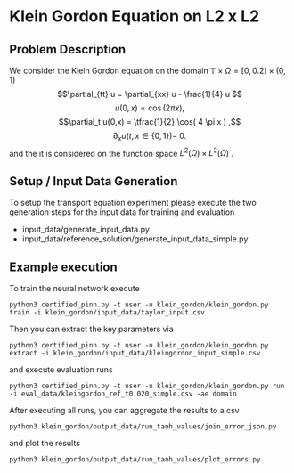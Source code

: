 # Klein Gordon Equation on L2 x L2

## Problem Description
We consider the Klein Gordon equation on the domain $\mathbb{T} \times \Omega = [0, 0.2] \times (0,1)$
$$\partial_{tt} u = \partial_{xx} u - \frac{1}{4} u  $$
$$u(0,x) = \cos(2 \pi x) ,$$
$$\partial_t u(0,x) = \tfrac{1}{2} \cos( 4 \pi x ) ,$$
$$\partial_x u (t, x\in\{0,1\}) =\;0 .$$ 
and the it is considered on the function space $L^2(\Omega)\times L^2(\Omega)$ .

## Setup / Input Data Generation

To setup the transport equation experiment please execute the two generation steps for the input data for training and evaluation
- input_data/generate_input_data.py
- input_data/reference_solution/generate_input_data_simple.py

## Example execution

To train the neural network execute 

```
python3 certified_pinn.py -t user -u klein_gordon/klein_gordon.py train -i klein_gordon/input_data/taylor_input.csv
```

Then you can extract the key parameters via 
```
python3 certified_pinn.py -t user -u klein_gordon/klein_gordon.py extract -i klein_gordon/input_data/kleingordon_input_simple.csv
```

and execute evaluation runs 
```
python3 certified_pinn.py -t user -u klein_gordon/klein_gordon.py run -i eval_data/kleingordon_ref_t0.020_simple.csv -ae domain
```

After executing all runs, you can aggregate the results to a csv 

```
python3 klein_gordon/output_data/run_tanh_values/join_error_json.py
```
and plot the results
```
python3 klein_gordon/output_data/run_tanh_values/plot_errors.py
```